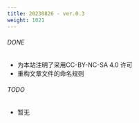 ```yaml
---
title: 20230826 - ver.0.3 
weight: 1021
---
```


###### DONE
- 为本站注明了采用CC-BY-NC-SA 4.0 许可
- 重构文章文件的命名规则

###### TODO
- 暂无